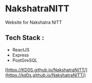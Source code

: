 # NakshatraNITT
Website for Nakshatra NITT

## Tech Stack :

* ReactJS
* Express
* PostGreSQL

[https://KD0S.github.io/NakshatraNITT/](https://kd0s.github.io/NakshatraNITT/)
